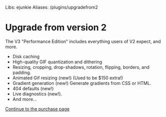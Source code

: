 Libs: ejunkie
Aliases: /plugins/upgradefrom2

# Upgrade from version 2

The V3 "Performance Edition" includes everything users of V2 expect, and more. 

* Disk caching
* High-quality GIF quantization and dithering
* Resizing, cropping, drop-shadows, rotation, flipping, borders, and padding.
* Animated Gif resizing (new!) (Used to be $150 extra!)
* Gradient generation (new!) Generate gradients from CSS or HTML.
* 404 defaults (new!)
* Live diagnostics (new!).
* And more...

[Continue to the purchase page](/buy)
